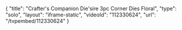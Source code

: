 {
    "title": "Crafter's Companion Die'sire 3pc Corner Dies  Floral",
    "type": "solo",
    "layout": "iframe-static",
    "videoId": "112330624",
    "url": "\/tvpembed\/112330624"
}